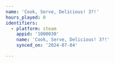 ```yaml
---
name: 'Cook, Serve, Delicious! 3?!'
hours_played: 0
identifiers:
  - platform: steam
    appid: '1000030'
    name: 'Cook, Serve, Delicious! 3?!'
    synced_on: '2024-07-04'

---
```


